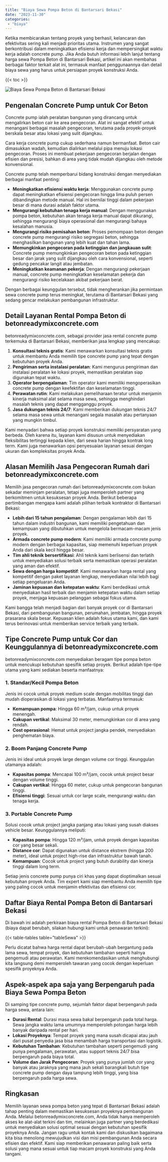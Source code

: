 ```yaml
---
title: "Biaya Sewa Pompa Beton di Bantarsari Bekasi"
date: "2023-11-30"
categories: 
 - "biaya"
---
```


Ketika membicarakan tentang proyek yang berhasil, kelancaran dan efektivitas sering kali menjadi prioritas utama. Instrumen yang sangat berkontribusi dalam meningkatkan efisiensi kerja dan mempersingkat waktu kerja adalah concrete pump. Jika Anda butuh informasi lebih lanjut tentang harga sewa Pompa Beton di Bantarsari Bekasi, artikel ini akan membahas berbagai faktor terkait alat ini, termasuk manfaat penggunaannya dan detail biaya sewa yang harus untuk persiapan proyek konstruksi Anda.

{{< toc >}}

![Biaya Sewa Pompa Beton di Bantarsari Bekasi](https://betoncor8.github.io/pump/concrete-pump%20(21).png)

## Pengenalan Concrete Pump untuk Cor Beton

Concrete pump ialah peralatan bangunan yang dirancang untuk mengalirkan beton cair ke area pengecoran. Alat ini sangat efektif untuk menangani berbagai masalah pengecoran, terutama pada proyek-proyek berskala besar atau lokasi yang sulit dijangkau.

Cara kerja concrete pump cukup sederhana namun bermanfaat. Beton cair dimasukkan wadah, kemudian dialirkan melalui pipa menuju lokasi pengecoran. Proses ini membuat pekerjaan pengecoran berjalan dengan efisien dan presisi, bahkan di area yang tidak mudah dijangkau oleh metode konvensional.

Concrete pump telah memperbarui bidang konstruksi dengan menyediakan berbagai manfaat penting:

- **Meningkatkan efisiensi waktu kerja**: Menggunakan concrete pump dapat meningkatkan efisiensi pengecoran hingga lima puluh persen dibandingkan metode manual. Hal ini bernilai tinggi dalam pekerjaan besar di mana durasi adalah faktor utama.
- **Mengurangi kebutuhan tenaga kerja manual**: Dengan menggunakan pompa beton, kebutuhan akan tenaga kerja manual dapat dikurangi, sehingga mengurangi biaya operasional dan mengurangi bahaya kesalahan manusia.
- **Mengurangi risiko pemisahan beton**: Proses pemompaan beton dengan concrete pump mengurangi risiko segregasi beton, sehingga menghasilkan bangunan yang lebih kuat dan tahan lama.
- **Memungkinkan pengecoran pada ketinggian dan jangkauan sulit**: Concrete pump memungkinkan pengecoran beton pada ketinggian besar dan jarak yang sulit dijangkau oleh cara konvensional, seperti gedung pencakar langit atau jembatan.
- **Meningkatkan keamanan pekerja**: Dengan mengurangi pekerjaan manual, concrete pump meningkatkan keselamatan pekerja dan mengurangi risiko kecelakaan akibat pekerjaan berat.

Dengan berbagai keunggulan tersebut, tidak mengherankan jika permintaan sewa concrete pump terus meningkat, terutama di Bantarsari Bekasi yang sedang gencar melakukan pembangunan infrastruktur.

## Detail Layanan Rental Pompa Beton di betonreadymixconcrete.com

betonreadymixconcrete.com, sebagai provider jasa rental concrete pump terkemuka di Bantarsari Bekasi, memberikan jasa lengkap yang mencakup:

1. **Konsultasi teknis gratis**: Kami menawarkan konsultasi teknis gratis untuk membantu Anda memilih tipe concrete pump yang tepat dengan kebutuhan proyek Anda.
2. **Pengiriman serta instalasi peralatan**: Kami mengurus pengiriman dan instalasi peralatan ke lokasi proyek, memastikan peralatan siap digunakan tepat waktu.
3. **Operator berpengalaman**: Tim operator kami memiliki mengoperasikan concrete pump dengan keefektifan dan keselamatan tinggi.
4. **Perawatan rutin**: Kami melakukan pemeliharaan teratur untuk menjamin kinerja maksimal alat selama masa sewa, sehingga menghindari masalah teknis yang dapat mengganggu proyek.
5. **Jasa dukungan teknis 24/7**: Kami memberikan dukungan teknis 24/7 selama masa sewa untuk menangani segala masalah atau pertanyaan yang mungkin timbul.

Kami menyadari bahwa setiap proyek konstruksi memiliki persyaratan yang berbeda. Oleh karena itu, layanan kami disusun untuk menyediakan fleksibilitas tertinggi kepada klien, dari sewa harian hingga kontrak long term. Kami juga menawarkan opsi penyesuaian layanan sesuai dengan ukuran dan kompleksitas proyek Anda.

## Alasan Memilih Jasa Pengecoran Rumah dari betonreadymixconcrete.com

Memilih jasa pengecoran rumah dari betonreadymixconcrete.com bukan sekadar meminjam peralatan, tetapi juga memperoleh partner yang berkomitmen untuk kesuksesan proyek Anda. Berikut beberapa pertimbangan mengapa kami adalah pilihan terbaik kontraktor di Bantarsari Bekasi:

- **Lebih dari 15 tahun pengalaman**: Dengan pengalaman lebih dari 15 tahun dalam industri bangunan, kami memiliki pengetahuan dan kemampuan yang dibutuhkan untuk mengelola bermacam-macam jenis proyek.
- **Armada concrete pump modern**: Kami memiliki armada concrete pump modern dengan berbagai kapasitas, siap memenuhi keperluan proyek Anda dari skala kecil hingga besar.
- **Tim ahli teknik bersertifikasi**: Ahli teknik kami berlisensi dan terlatih untuk menyediakan solusi terbaik serta memastikan operasi peralatan yang aman dan efektif.
- **Sewa dengan harga kompetitif**: Kami menawarkan harga rental yang kompetitif dengan paket layanan lengkap, menyediakan nilai lebih bagi setiap pengeluaran Anda.
- **Jaminan kepuasan dan ketepatan waktu**: Kami berdedikasi untuk menyediakan hasil terbaik dan menjamin ketepatan waktu dalam setiap proyek, menjaga kepuasan pelanggan sebagai fokus utama.

Kami bangga telah menjadi bagian dari banyak proyek cor di Bantarsari Bekasi, dari pembangunan bangunan, perumahan, jembatan, hingga proyek prasarana skala besar. Kepuasan klien adalah fokus utama kami, dan kami terus berinovasi untuk memberikan service terbaik yang terbaik.

## Tipe Concrete Pump untuk Cor dan Keunggulannya di betonreadymixconcrete.com

betonreadymixconcrete.com menyediakan beragam tipe pompa beton untuk mencukupi kebutuhan spesifik setiap proyek. Berikut adalah tipe-tipe utama yang kami sediakan beserta manfaatnya:

### 1\. Standar/Kecil Pompa Beton

Jenis ini cocok untuk proyek medium scale dengan mobilitas tinggi dan mudah dioperasikan di lokasi yang terbatas. Manfaatnya termasuk:

- **Kemampuan pompa**: Hingga 60 m³/jam, cukup untuk proyek menengah.
- **Cakupan vertikal**: Maksimal 30 meter, memungkinkan cor di area yang rendah.
- **Cost operasional**: Hemat untuk project jangka pendek, menyediakan penghematan biaya.

### 2\. Boom Panjang Concrete Pump

Jenis ini ideal untuk proyek large dengan volume cor tinggi. Keunggulan utamanya adalah:

- **Kapasitas pompa**: Mencapai 100 m³/jam, cocok untuk project besar dengan volume tinggi.
- **Cakupan vertikal**: Hingga 60 meter, cukup untuk pengecoran bangunan tinggi.
- **Efisiensi tinggi**: Sesuai untuk cor large scale, mengurangi waktu dan tenaga kerja.

### 3\. Portable Concrete Pump

Solusi cocok untuk project jangka panjang atau lokasi yang susah diakses vehicle besar. Keunggulannya meliputi:

- **Kapasitas pompa**: Hingga 120 m³/jam, untuk proyek dengan kapasitas cor yang besar sekali.
- **Distance cor**: Dapat digunakan untuk distance ekstrem (hingga 200 meter), ideal untuk project high-rise dan infrastruktur bawah tanah.
- **Kemampuan**: Cocok untuk project yang butuh durability dan kinerja tinggi dalam long term.

Setiap jenis concrete pump punya ciri khas yang dapat dioptimalkan sesuai kebutuhan proyek Anda. Tim expert kami siap membantu Anda memilih tipe yang paling cocok untuk menjamin efektivitas dan efisiensi cor.

## Daftar Biaya Rental Pompa Beton di Bantarsari Bekasi

Di bawah ini adalah perkiraan biaya rental Pompa Beton di Bantarsari Bekasi (biaya dapat berubah, silakan hubungi kami untuk penawaran terkini):

{{< table-tables table="tableSewa" >}}

Perlu dicatat bahwa harga rental dapat berubah-ubah bergantung pada lama sewa, tempat proyek, dan kebutuhan tambahan seperti halnya pengemudi atau perawatan. Kami merekomendasikan untuk menghubungi kita langsung demi memperoleh tawaran yang cocok dengan keperluan spesifik proyeknya Anda.

## Aspek-aspek apa saja yang Berpengaruh pada Biaya Sewa Pompa Beton

Di samping tipe concrete pump, sejumlah faktor dapat berpengaruh pada harga sewa, antara lain:

- **Durasi Rental**: Durasi masa sewa bakal berpengaruh pada total harga. Sewa jangka waktu lama umumnya memperoleh potongan harga lebih banyak daripada rental per hari.
- **Lokasi Proyeknya**: Tempat proyek yang mana susah dicapai atau jauh dari pusat penyedia jasa bisa menambah harga transportasi dan logistik.
- **Kebutuhan Tambahan**: Kebutuhan tambahan seperti pengemudi yang punya pengalaman, perawatan, atau support teknis 24/7 bisa berpengaruh pada biaya total.
- **Volume dan Jarak Pengecoran**: Proyek yang punya jumlah cor yang banyak atau jaraknya yang mana jauh sekali barangkali butuh tipe concrete pump dengan daya tampung lebih tinggi, yang bisa berpengaruh pada harga sewa.

## Ringkasan

Memilih layanan sewa pompa beton yang tepat di Bantarsari Bekasi adalah tahap penting dalam memastikan kesuksesan proyeknya pembangunan Anda. Melalui betonreadymixconcrete.com, Anda tidak hanya memperoleh akses ke alat-alat terkini dan tim, melainkan juga partner yang berdedikasi untuk menyediakan solusi optimal sesuai dengan kebutuhan spesifik proyeknya Anda. Jangan ragu untuk kontak kami dan diskusikan bagaimana kita bisa menolong mewujudkan visi dan misi pembangunan Anda secara efisien dan efektif. Kami siap memberikan penawaran paling baik serta solusi yang mana sesuai untuk tiap macam proyek konstruksi yang Anda tangani.
